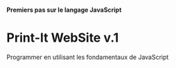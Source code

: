 #### Premiers pas sur le langage JavaScript

# Print-It WebSite v.1

Programmer en utilisant les fondamentaux de JavaScript
